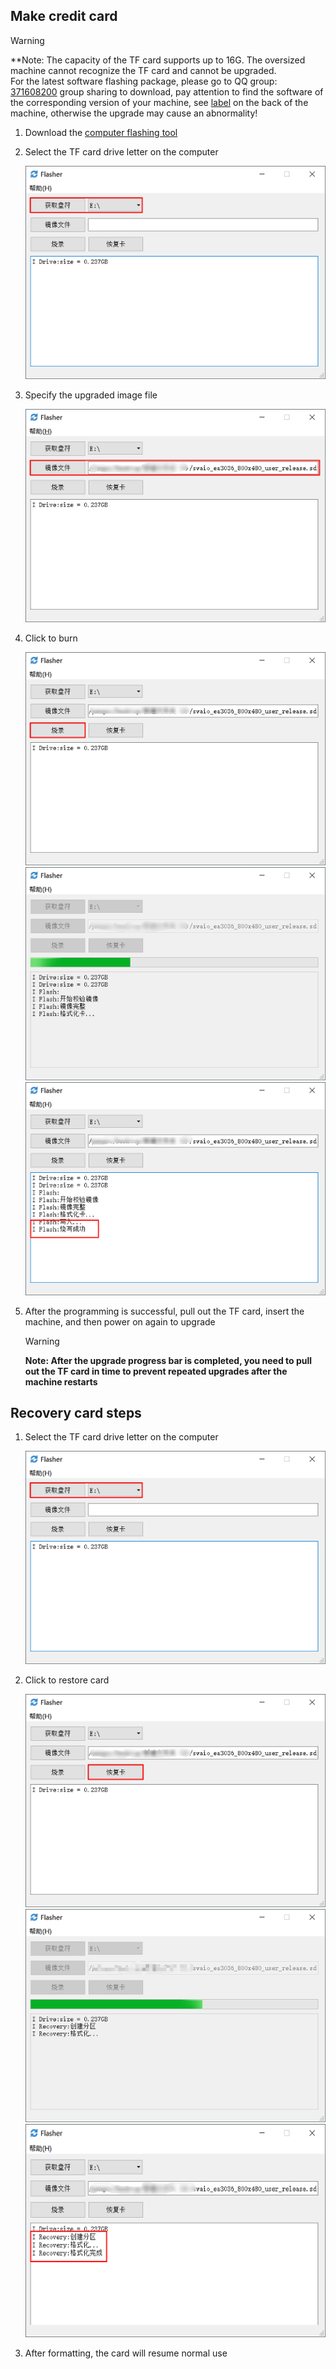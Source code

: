 
      
## Make credit card
>[!Warning]
> **Note: The capacity of the TF card supports up to 16G. The oversized machine cannot recognize the TF card and cannot be upgraded.<br/>For the latest software flashing package, please go to QQ group: [371608200](//shang.qq.com/wpa/qunwpa?idkey=da6e12d1773a7e55295a0accd2a46ad51aece61657fe55a2f8277f4cd91dc56a)  group sharing to download, pay attention to find the software of the corresponding version of your machine, see [label](board_tag_explain.md) on the back of the machine, otherwise the upgrade may cause an abnormality!


1. Download the [computer flashing tool](http://download.zkswe.com/tool/Flasher-1.0.4.zip)
2. Select the TF card drive letter on the computer

   ![](images/screenshot_1522837510660.png)

3. Specify the upgraded image file  

    ![](images/screenshot_1522837707899.png)

4. Click to burn
 
    ![](images/screenshot_1522837964362.png)
    ![](images/screenshot_1522837986861.png)
    ![](images/screenshot_1522837922983.png)

5. After the programming is successful, pull out the TF card, insert the machine, and then power on again to upgrade  
   >[!Warning]
   > **Note: After the upgrade progress bar is completed, you need to pull out the TF card in time to prevent repeated upgrades after the machine restarts**



## Recovery card steps
1. Select the TF card drive letter on the computer 

    ![](images/screenshot_1522837510660.png)

2. Click to restore card  

    ![](images/screenshot_1522838300463.png)
    ![](images/screenshot_1522838238296.png)
    ![](images/screenshot_1522838379501.png)

3. After formatting, the card will resume normal use

